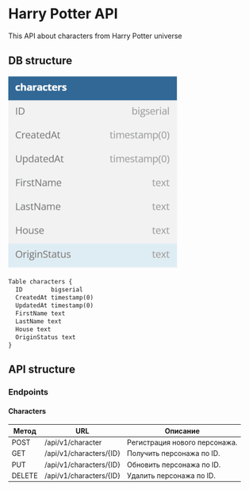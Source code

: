 # Harry Potter API
This API about characters from Harry Potter universe

## DB structure
![db structure](image.png)

```
Table characters {
  ID        bigserial 
  CreatedAt timestamp(0) 
  UpdatedAt timestamp(0) 
  FirstName text 
  LastName text
  House text 
  OriginStatus text 
}
```
## API structure

### Endpoints

#### Characters

| Метод | URL | Описание |
|---|---|---|
| POST | /api/v1/character | Регистрация нового персонажа. |
| GET | /api/v1/characters/{ID} | Получить персонажа по ID. |
| PUT | /api/v1/characters/{ID} | Обновить персонажа по ID. |
| DELETE | /api/v1/characters/{ID} | Удалить персонажа по ID. |
